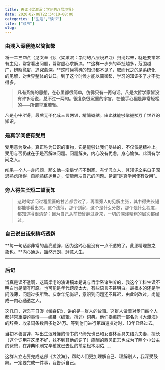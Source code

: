 ```yaml
---
title: 再读《梁漱溟：学问的八层境界》
date: 2020-02-08T22:34:10+08:00
categories: ["生活","读书"]
life: ["读书"]
slug: 
---
```


### 由浅入深便能以简御繁

将一二三四点（见文章《读〈梁漱溟：学问的八层境界〉》）归纳起来，就是要常常有主见，常常看出问题，常常虚心求解决。**这样一步步的牵扯越多，范围越广，辨察愈密，追究愈深。**这时候零碎的知识都不见了，取而代之的是系统化的见解，对世界整体的认知。到了这个时候才能以简御繁，学习的知识多了才不觉得多。

<!--more-->

> **凡有系统的思想，在心里都很简单，仿佛只有一两句话。凡是大哲学家皆没有许多话说，总不过一两句。很复杂很沉重的宇宙，在他手心里是异常轻松的——所谓举重若轻。**

凡是心中所得，最后无不化成三言两语，精简概括。由此就能够掌握那万千世界的知识。

### 是真学问使有受用

受用意为受益。真正称为知识的事物，它是能够让我们受益的，不仅仅是精神上。受用与否仍就在于是否解决问题。问题解决，内心没有忧虑，身心愉快。此谓有学问之人。

如果一个人一身问题，那么他一定是学问不到家。有学问之人，其知识全来自于深思熟虑所得，自能熟练运用之，使能解决自己的问题。是谓“是真学问使有受用”。

### 旁人得失长短二望而知

> 这时候学问过程里面的甘苦都尝过了，再看旁人的见解主张，其中得失长短都能够看出来。这个浅薄，那个到家，这个是什么分数，那个是什么程度，都知道得很清楚；因为自己从前皆曾翻过身来，一切的深浅精粗的层次都经过。

### 自己说出话来精巧透辟

**每一句话都非常的晶亮透辟，因为这时心里没有一点不透的了。此思精理熟之象也。**内心通达，豁然开朗，肆意人生。

---

### 后记

当真是读不透啊，这篇梁老的演讲稿本是说与哲学系诸生听的，我这个工科生读不明白也是情有可原。也可能是年代跨度太大，有些语言不甚明白。最根本的还是学问浅薄，问题过多所致。庆幸年纪尚轻，意识到问题还不算迟，由此时改过，尚能成一内心通透之人。

这几日，迷恋于日漫《编舟记》，讲的是一群人的故事。这群人做着对我们每个人都非常重要的事情——编纂（编辑，撰述）词典。他们要编撰一部名为《大渡海》的辞典，收录词条数目多达24万。等到他们进行第四遍校对时，13年已经过去。

当初不善言辞、写出生涩难懂的情书的马缔光也已和女孩林香具矢结为夫妻，擅长（这个词用在这里不好，找不到其他的词了）应酬的西冈正志也成为了两个小公主的爸爸，在辞典印刷完毕前就已去世的前辈松本朋佑……

这群人立志要完成这部《大渡海》，帮助人们更加理解自己、理解别人，我深受鼓舞。一定要完成一件事，我告诉自己。